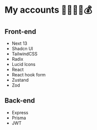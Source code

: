 # My accounts 💸💲🤑💵💰

## Front-end

- Next 13
- Shadcn UI
- TailwindCSS
- Radix
- Lucid Icons
- React
- React hook form
- Zustand
- Zod
  
## Back-end

- Express
- Prisma
- JWT
